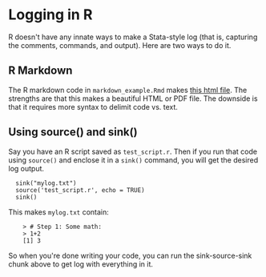 # Logging in R #

R doesn't have any innate ways to make a Stata-style log (that is, capturing the comments, commands, and output). Here are two ways to do it.

## R Markdown ##

The R markdown code in `markdown_example.Rmd` makes [this html file](https://htmlpreview.github.io/?https://github.com/pithymaxim/teaching/blob/main/Rscraps/logging/markdown_example_output.html). The strengths are that this makes a beautiful HTML or PDF file. The downside is that it requires more syntax to delimit code vs. text.

## Using source() and sink() ## 

Say you have an R script saved as `test_script.r`. Then if you run that code using `source()` and enclose it in a `sink()` command, you will get the desired log output.

      sink("mylog.txt")
      source('test_script.r', echo = TRUE)
      sink()
      
This makes `mylog.txt` contain:

        > # Step 1: Some math:
        > 1+2
        [1] 3

So when you're done writing your code, you can run the sink-source-sink chunk above to get log with everything in it.
